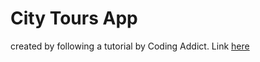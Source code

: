 # City Tours App

created by following a tutorial by Coding Addict. Link [here](https://www.youtube.com/watch?v=HfJjzmSaLuQ)
